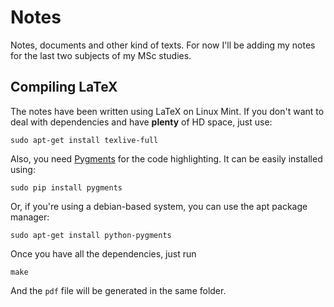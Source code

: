 Notes
=====

Notes, documents and other kind of texts. For now I'll be adding my notes for
the last two subjects of my MSc studies.

## Compiling LaTeX

The notes have been written using LaTeX on Linux Mint. If you don't want to
deal with dependencies and have **plenty** of HD space, just use:

    sudo apt-get install texlive-full

Also, you need [Pygments](http://pygments.org/) for the code highlighting. It can be easily installed using:
  
    sudo pip install pygments

Or, if you're using a debian-based system, you can use the apt package manager:

    sudo apt-get install python-pygments

Once you have all the dependencies, just run

    make

And the `pdf` file will be generated in the same folder.
